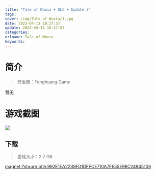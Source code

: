 ```yaml
---
title: "Tale of Wuxia + DLC + Update 3"
tags: 
cover: /img/Tale_of_Wuxia/1.jpg
date: 2023-04-11 10:27:57
update: 2023-04-11 10:27:57
categories: 
urlname: Tale_of_Wuxia
keywords: 
---
```

# 简介

> 开发商：Fenghuang Game

暂无

# 游戏截图

![](/img/Tale_of_Wuxia/2.jpg)


## 下载

> 游戏大小：2.7 GB

[magnet:?xt=urn:btih:992E1EA2238FD1DFFCE710A7FE55E99C24845106](magnet:?xt=urn:btih:992E1EA2238FD1DFFCE710A7FE55E99C24845106)